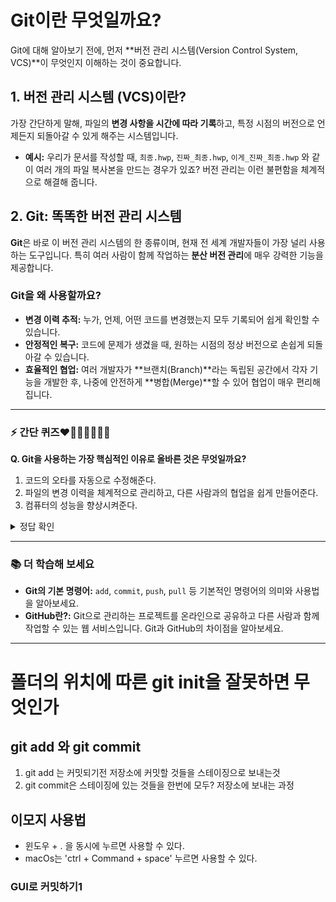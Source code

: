# Git이란 무엇일까요?

Git에 대해 알아보기 전에, 먼저 **버전 관리 시스템(Version Control System, VCS)**이 무엇인지 이해하는 것이 중요합니다.

## 1. 버전 관리 시스템 (VCS)이란?

가장 간단하게 말해, 파일의 **변경 사항을 시간에 따라 기록**하고, 특정 시점의 버전으로 언제든지 되돌아갈 수 있게 해주는 시스템입니다.

- **예시:** 우리가 문서를 작성할 때, `최종.hwp`, `진짜_최종.hwp`, `이게_진짜_최종.hwp` 와 같이 여러 개의 파일 복사본을 만드는 경우가 있죠? 버전 관리는 이런 불편함을 체계적으로 해결해 줍니다.

## 2. Git: 똑똑한 버전 관리 시스템

**Git**은 바로 이 버전 관리 시스템의 한 종류이며, 현재 전 세계 개발자들이 가장 널리 사용하는 도구입니다. 특히 여러 사람이 함께 작업하는 **분산 버전 관리**에 매우 강력한 기능을 제공합니다.

### Git을 왜 사용할까요?

- **변경 이력 추적:** 누가, 언제, 어떤 코드를 변경했는지 모두 기록되어 쉽게 확인할 수 있습니다.
- **안정적인 복구:** 코드에 문제가 생겼을 때, 원하는 시점의 정상 버전으로 손쉽게 되돌아갈 수 있습니다.
- **효율적인 협업:** 여러 개발자가 **브랜치(Branch)**라는 독립된 공간에서 각자 기능을 개발한 후, 나중에 안전하게 **병합(Merge)**할 수 있어 협업이 매우 편리해집니다.

---

### ⚡️ 간단 퀴즈❤🤦‍♀️😎🎉🐱‍🚀

**Q. Git을 사용하는 가장 핵심적인 이유로 올바른 것은 무엇일까요?**

1. 코드의 오타를 자동으로 수정해준다.
2. 파일의 변경 이력을 체계적으로 관리하고, 다른 사람과의 협업을 쉽게 만들어준다.
3. 컴퓨터의 성능을 향상시켜준다.

<details>
<summary>정답 확인</summary>
<p>2번. Git의 핵심은 '버전 관리'와 '협업'입니다.</p>
</details>

---

### 📚 더 학습해 보세요

- **Git의 기본 명령어:** `add`, `commit`, `push`, `pull` 등 기본적인 명령어의 의미와 사용법을 알아보세요.
- **GitHub란?:** Git으로 관리하는 프로젝트를 온라인으로 공유하고 다른 사람과 함께 작업할 수 있는 웹 서비스입니다. Git과 GitHub의 차이점을 알아보세요.


---

# 폴더의 위치에 따른 git init을 잘못하면 무엇인가

## git add 와 git commit
1. git add 는 커밋되기전 저장소에 커밋할 것들을 스테이징으로 보내는것
2. git commit은 스테이징에 있는 것들을 한번에 모두? 저장소에 보내는 과정

## 이모지 사용법
- 윈도우 + . 을 동시에 누르면 사용할 수 있다.
- macOs는 'ctrl + Command + space' 누르면 사용할 수 있다.

### GUI로 커밋하기1
